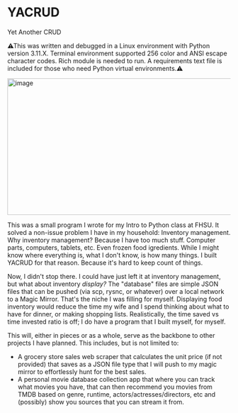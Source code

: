 # YACRUD
Yet Another CRUD

⚠This was written and debugged in a Linux environment with Python version 3.11.X.
Terminal environment supported 256 color and ANSI escape character codes.
Rich module is needed to run.
A requirements text file is included for those who need Python virtual environments.⚠

<img width="885" height="308" alt="image" src="https://github.com/user-attachments/assets/b6b907c7-756f-46d9-91c1-50a5f7520637" />

This was a small program I wrote for my Intro to Python class at FHSU. It solved a non-issue problem I have in my household:
Inventory management.
Why inventory management?
Because I have too much stuff.
Computer parts, computers, tablets, etc.
Even frozen food igredients.
While I might know where everything is, what I don't know, is how many things.
I built YACRUD for that reason. Because it's hard to keep count of things.

Now, I didn't stop there. I could have just left it at inventory management, but what about inventory *display?*
The "database" files are simple JSON files that can be pushed (via scp, rysnc, or whatever) over a local network to a Magic Mirror.
That's the niche I was filling for myself. Displaying food inventory would reduce the time my wife and I spend thinking about what to have for dinner, or making shopping lists.
Realistically, the time saved vs time invested ratio is off; I do have a program that I built myself, for myself.

This will, either in pieces or as a whole, serve as the backbone to other projects I have planned.
This includes, but is not limited to:
<ul>
  <li>A grocery store sales web scraper that calculates the unit price (if not provided) that saves as a JSON file type that I will push to my magic mirror to effortlessly hunt for the best sales.</li>
  <li>A personal movie database collection app that where you can track what movies you have, that can then recommend you movies from TMDB based on genre, runtime, actors/actresses/directors, etc and (possibly) show you sources that you can stream it from.</li>
</ul>
